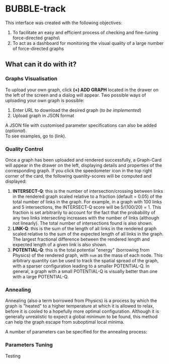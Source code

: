 # BUBBLE-track

This interface was created with the following objectives:
1. To facilitate an easy and efficient process of checking and fine-tuning force-directed graphs\
2. To act as a dashboard for monitoring the visual quality of a large number of force-directed graphs

## What can it do with it?

### Graphs Visualisation

To upload your own graph, click **(+) ADD GRAPH** located in the drawer on the left of the screen and a dialog will appear. Two possible ways of uploading your own graph is possible:
1. Enter URL to download the desired graph (*to be implemented*)
2. Upload graph in JSON format

A JSON file with customised parameter specifications can also be added (*optional*).\
To see examples, go to (link).

### Quality Control

Once a graph has been uploaded and rendered successfully, a Graph-Card will appear in the drawer on the left, displaying details and properties of the corresponding graph. If you click the speedometer icon in the top right corner of the card, the following quanlity-scores will be computed and displayed:
1. **INTERSECT-Q**: this is the number of intersection/crossing between links in the rendered graph scaled relative to a fraction (default = 0.05) of the total number of links in the graph. For example, in a graph with 100 links and 5 intersections, the INTERSECT-Q score will be 5/(100/20) = 1. This fraction is set arbitrarily to account for the fact that the probability of any two links intersecting increases with the number of links (although not linearly). The total number of intersections found is also shown.
2. **LINK-Q**: this is the sum of the length of all links in the rendered graph scaled relative to the sum of the expected length of all links in the graph. The largest fractional difference between the rendered length and expected length of a given link is also shown.
3. **POTENTIAL-Q**: this is the total potential "energy" (borrowing from Physics) of the rendered graph, with `num` as the mass of each node. This arbitrary quantity can be used to track the spatial spread of the graph, with a sparser configuration leading to a smaller POTENTIAL-Q. In general, a graph with a small POTENTIAL-Q is visually better than one with a large POTENTIAL-Q.

### Annealing

Annealing (also a term borrowed from Physics) is a process by which the graph is "heated" to a higher temperature at which it is allowed to relax, before it is cooled to a hopefully more optimal configuration. Although it is generally unrealistic to expect a global minimum to be found, this method can help the graph escape from suboptimal local minima.

A number of parameters can be specified for the annealing process:

### Parameters Tuning

Testing
